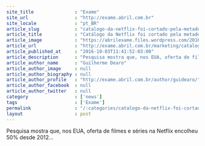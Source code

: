 ```yaml
---
site_title               : "Exame"
site_url                 : "http://exame.abril.com.br"
site_locale              : "pt_BR"
article_slug             : "catalogo-da-netflix-foi-cortado-pela-metade-em-4-anos"
article_title            : "Catálogo da Netflix foi cortado pela metade em 4 anos"
article_image            : "https://abrilexame.files.wordpress.com/2016/10/size_960_16_9_cena-de-narcos-da-netflix.png?w=960"
article_url              : "http://exame.abril.com.br/marketing/catalogo-da-netflix-foi-cortado-pela-metade-em-4-anos/"
article_published_at     : "2016-10-03T11:41:52-03:00"
article_description      : "Pesquisa mostra que, nos EUA, oferta de filmes e séries na Netflix encolheu 50% desde 2012..."
article_author_name      : "Guilherme Dearo"
article_author_image     : null
article_author_biography : null
article_author_profile   : "http://exame.abril.com.br/author/guidearo/"
article_author_facebook  : null
article_author_twitter   : null
category                 : ['news']
tags                     : ['Exame']
permalink                : "/:categories/catalogo-da-netflix-foi-cortado-pela-metade-em-4-anos/"
layout                   : post
---
```


Pesquisa mostra que, nos EUA, oferta de filmes e séries na Netflix encolheu 50% desde 2012...

